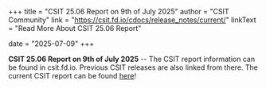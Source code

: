 +++
title = "CSIT 25.06 Report on 9th of July 2025"
author = "CSIT Community"
link = "https://csit.fd.io/cdocs/release_notes/current/"
linkText = "Read More About CSIT 25.06 Report"

date = "2025-07-09"
+++

**CSIT 25.06 Report on 9th of July 2025** -- The CSIT report information can be found in csit.fd.io. Previous CSIT
releases are also linked from there. The current CSIT report can be found [here](https://csit.fd.io/cdocs/release_notes/current/)!

